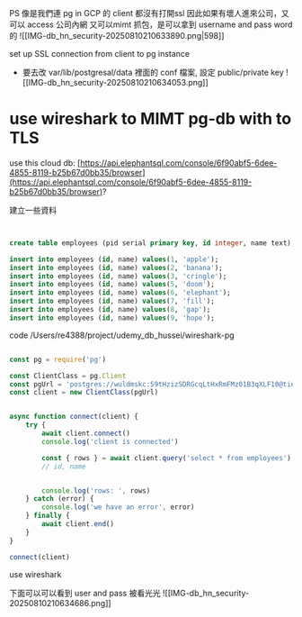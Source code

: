 

PS 像是我們連 pg in GCP 的 client 都沒有打開ssl
因此如果有壞人進來公司，又可以 access 公司內網
又可以mimt 抓包，是可以拿到 username and pass word的
![[IMG-db_hn_security-20250810210633890.png|598]]



set up SSL connection from client to pg instance
- 要去改 var/lib/postgresal/data 裡面的 conf 檔案, 設定 public/private key
![[IMG-db_hn_security-20250810210634053.png]]




# use wireshark to MIMT pg-db with to TLS

use this cloud db: [https://api.elephantsql.com/console/6f90abf5-6dee-4855-8119-b25b67d0bb35/browser](https://api.elephantsql.com/console/6f90abf5-6dee-4855-8119-b25b67d0bb35/browser)?



建立一些資料
```sql


create table employees (pid serial primary key, id integer, name text);

insert into employees (id, name) values(1, 'apple');
insert into employees (id, name) values(2, 'banana');
insert into employees (id, name) values(3, 'cringle');
insert into employees (id, name) values(5, 'doom');
insert into employees (id, name) values(6, 'elephant');
insert into employees (id, name) values(7, 'fill');
insert into employees (id, name) values(8, 'gap');
insert into employees (id, name) values(9, 'hope');

```



code
/Users/re4388/project/udemy_db_hussei/wireshark-pg
```js fold

const pg = require('pg')

const ClientClass = pg.Client
const pgUrl = 'postgres://wuldmskc:59tHzizSDRGcqLtHxRmFMz01B3qXLF10@tiny.db.elephantsql.com/wuldmskc'
const client = new ClientClass(pgUrl)


async function connect(client) {
    try {
        await client.connect()
        console.log('client is connected')

        const { rows } = await client.query('select * from employees')
        // id, name


        console.log('rows: ', rows)
    } catch (error) {
        console.log('we have an error', error)
    } finally {
        await client.end()
    }
}

connect(client)

```



use wireshark


下面可以可以看到 user and pass 被看光光
![[IMG-db_hn_security-20250810210634686.png]]